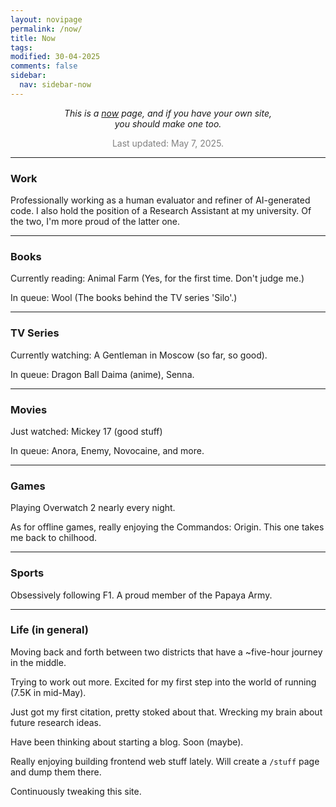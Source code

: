 ```yaml
---
layout: novipage
permalink: /now/
title: Now
tags: 
modified: 30-04-2025
comments: false
sidebar:
  nav: sidebar-now
---
```



<p style="text-align:center;"><em>This is a <a href="https://nownownow.com/" target="_blank">now</a> page, and if you have your own site, <br> you should make one too.</em></p>



<p style="text-align:center; color:gray">Last updated: May 7, 2025.</p>

---

### Work

Professionally working as a human evaluator and refiner of AI-generated code. I also hold the position of a Research Assistant at my university. Of the two, I'm more proud of the latter one.

---

### Books

Currently reading: Animal Farm (Yes, for the first time. Don't judge me.)

In queue: Wool (The books behind the TV series 'Silo'.)

---

### TV Series 

Currently watching: A Gentleman in Moscow (so far, so good). 

In queue: Dragon Ball Daima (anime), Senna. 

---

### Movies

Just watched: Mickey 17 (good stuff)

In queue: Anora, Enemy, Novocaine, and more. 

---

### Games

Playing Overwatch 2 nearly every night. 

As for offline games, really enjoying the Commandos: Origin. This one takes me back to chilhood.

---

### Sports

Obsessively following F1. A proud member of the Papaya Army.

---

### Life (in general)

Moving back and forth between two districts that have a ~five-hour journey in the middle. 

Trying to work out more. Excited for my first step into the world of running (7.5K in mid-May).

Just got my first citation, pretty stoked about that. Wrecking my brain about future research ideas. 

Have been thinking about starting a blog. Soon (maybe). 

Really enjoying building frontend web stuff lately. Will create a `/stuff` page and dump them there. 

Continuously tweaking this site.





